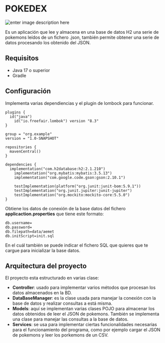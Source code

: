# POKEDEX
![enter image description here](https://camo.githubusercontent.com/7f1f1e69bef239378a28e8aca7d1d7bd0890d37a7871d01135e2d044da6e2157/68747470733a2f2f692e696d6775722e636f6d2f415975745a4f462e706e67)

Es un aplicación que lee y almacena en una base de datos H2 una serie de pokemons leídos de un fichero .json, también permite obtener una serie de datos procesando los obtenido del JSON.

## Requisitos
- Java 17 o superior
- Gradle
## Configuración
Implementa varias dependiencias y el plugin de lombock para funcionar.

    plugins {  
	  id("java")  
	    id("io.freefair.lombok") version "8.3"  
	}  
	  
	group = "org.example"  
	version = "1.0-SNAPSHOT"  
	  
	repositories {  
	  mavenCentral()  
	}  
	  
	dependencies {  
	  implementation("com.h2database:h2:2.1.210")  
	    implementation("org.mybatis:mybatis:3.5.13")  
	    implementation("com.google.code.gson:gson:2.10.1")  
	  
	    testImplementation(platform("org.junit:junit-bom:5.9.1"))  
	    testImplementation("org.junit.jupiter:junit-jupiter")  
	    testImplementation("org.mockito:mockito-core:5.5.0")  
	}

Obtiene los datos de conexión de la base datos del fichero **applicaction.properties**  que tiene este formato:

    db.username=  
	db.password=  
	db.filepath=data/aemet  
	db.initScript=init.sql

En el cuál también se puede indicar el fichero SQL que quieres que te cargue para inicializar la base datos.

## Arquitectura del proyecto
El proyecto esta estructurado en varias clase:

- **Controller**: usado para implementar varios métodos que procesan los datos almacenados en la BD.
- **DataBaseManager**: es la clase usada para manejar la conexión con la base de datos y realizar consultas a está misma.
- **Models**: aquí se implementan varias clases POJO para almacenar los datos obtenidos de leer el JSON de pokemons. También se implementa una clase para manejar las consultas a la base de datos.
- **Services**: se usa para implementar  ciertas funcionalidades necesarias para el funcionamiento del programa, como por ejemplo cargar el JSON de pokemons y leer los porkemons de un CSV.
